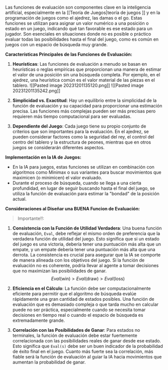   
Las funciones de evaluación son componentes clave en la inteligencia artificial, especialmente en la [[Teoría de Juegos|teoría de juegos ]] y en la programación de juegos como el ajedrez, las damas o el go. Estas funciones se utilizan para asignar un valor numérico a una posición o estado en un juego, indicando qué tan favorable es ese estado para un jugador. Son esenciales en situaciones donde no es posible o práctico evaluar todas las posibilidades hasta el final del juego, como es común en juegos con un espacio de búsqueda muy grande.

**Características Principales de las Funciones de Evaluación:**

1. **Heurísticas**: Las funciones de evaluación a menudo se basan en heurísticas o reglas empíricas que proporcionan una manera de estimar el valor de una posición sin una búsqueda completa. Por ejemplo, en el ajedrez, una heurística común es el valor material de las piezas en el tablero.
   ![[Pasted image 20231201135120.png]]
   ![[Pasted image 20231201135242.png]]
    
2. **Simplicidad vs. Exactitud**: Hay un equilibrio entre la simplicidad de la función de evaluación y su capacidad para proporcionar una estimación precisa. Las funciones más complejas pueden ser más precisas pero requieren más tiempo computacional para ser evaluadas.
    
3. **Dependiente del Juego**: Cada juego tiene su propio conjunto de criterios que son importantes para la evaluación. En el ajedrez, se pueden considerar factores como la seguridad del rey, el control del centro del tablero y la estructura de peones, mientras que en otros juegos se considerarán diferentes aspectos.
    

**Implementación en la IA de Juegos:**

- En la IA para juegos, estas funciones se utilizan en combinación con algoritmos como Minimax o sus variantes para buscar movimientos que maximicen (o minimicen) el valor evaluado.
- Durante el proceso de búsqueda, cuando se llega a una cierta profundidad, en lugar de seguir buscando hasta el final del juego, se utiliza la función de evaluación para estimar la "bondad" de la posición actual.


**Consideraciones al Diseñar una BUENA Funcion de Evaluación:**

> Importante!!:

1. **Consistencia con la Función de Utilidad Verdadera**: Una buena función de evaluación, `Eval`, debe reflejar el mismo orden de preferencia que la verdadera función de utilidad del juego. Esto significa que si un estado del juego es una victoria, debería tener una puntuación más alta que un empate, y un empate debería tener una puntuación más alta que una derrota. La consistencia es crucial para asegurar que la IA se comporte de manera alineada con los objetivos del juego. Si la función de evaluación no es coherente, podría llevar al agente a tomar decisiones que no maximizan las posibilidades de ganar.
   $$Eval(\text{win}) > Eval(\text{draw}) > Eval(\text{loss})
$$
2. **Eficiencia en el Cálculo**: La función debe ser computacionalmente eficiente para permitir que el algoritmo de búsqueda evalúe rápidamente una gran cantidad de estados posibles. Una función de evaluación que es demasiado compleja o que tarda mucho en calcular puede no ser práctica, especialmente cuando se necesita tomar decisiones en tiempo real o cuando el espacio de búsqueda es extremadamente grande.
    
3. **Correlación con las Posibilidades de Ganar**: Para estados no terminales, la función de evaluación debe estar fuertemente correlacionada con las posibilidades reales de ganar desde ese estado. Esto significa que `Eval(s)` debe ser un buen indicador de la probabilidad de éxito final en el juego. Cuanto más fuerte sea la correlación, más fiable será la función de evaluación al guiar la IA hacia movimientos que aumentan la probabilidad de ganar.
